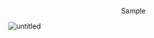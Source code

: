 <center>
 Sample </center>

![untitled](https://github.com/antonfcss/Work-with-View/assets/95831815/24ddeaff-d542-422b-8c22-10cb286eb84e)
